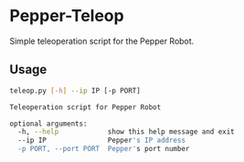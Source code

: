 # Pepper-Teleop

Simple teleoperation script for the Pepper Robot.

## Usage
``` sh
teleop.py [-h] --ip IP [-p PORT]

Teleoperation script for Pepper Robot

optional arguments:
  -h, --help            show this help message and exit
  --ip IP               Pepper's IP address
  -p PORT, --port PORT  Pepper's port number
```
